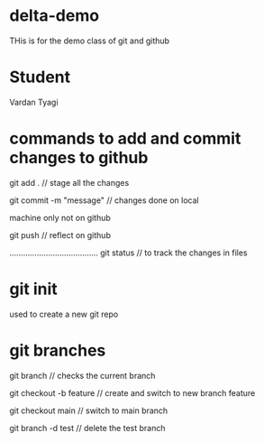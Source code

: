 # delta-demo
THis is for the demo class of git and github

# Student
Vardan Tyagi

# commands to add and commit changes to github

git add . // stage all the changes

git commit -m "message" // changes done on local 

machine only not on github

git push // reflect on github

.......................................
git status // to track the changes in files

# git init

used to create a new git repo

# git branches

git branch // checks the current branch

git checkout -b feature // create and switch to new branch feature

git checkout main // switch to main branch

git branch -d test // delete the test branch